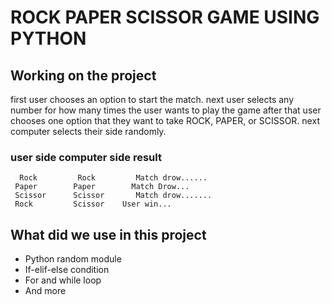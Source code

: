 # ROCK PAPER SCISSOR GAME USING PYTHON
## Working on the project
first user chooses an option to start the match. next user selects any number for how many times the user wants to play the game after that user chooses one option that they want to take ROCK, PAPER, or SCISSOR. next computer selects their side randomly.
### user side   computer side   result
      Rock         Rock         Match drow......
     Paper        Paper        Match Drow...
     Scissor      Scissor       Match drow.......
     Rock         Scissor    User win...
     
   

## What did we use in this project
- Python random module
- If-elif-else condition
- For and while loop
- And more

